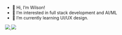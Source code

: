 - 👋 Hi, I’m Wilson!
- 👀 I’m interested in full stack development and AI/ML
- 🌱 I’m currently learning UI/UX design.

<a href="https://www.linkedin.com/in/wilson-tu/">
  <img src="https://img.shields.io/badge/LinkedIn-0077B5?style=for-the-badge&logo=linkedin&logoColor=white"/>
</a>

<a href="https://www.instagram.com/yuuxtaa_/">
  <img src="https://img.shields.io/badge/Instagram-E4405F?style=for-the-badge&logo=instagram&logoColor=white"/>
</a>

<!---
wtu4979/wtu4979 is a ✨ special ✨ repository because its `README.md` (this file) appears on your GitHub profile.
You can click the Preview link to take a look at your changes.
--->
